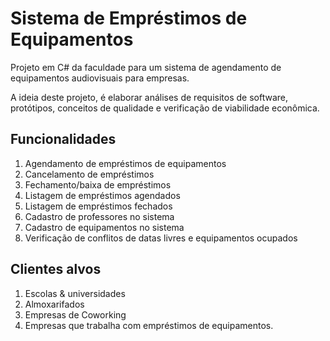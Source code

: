 # Sistema de Empréstimos de Equipamentos

Projeto em C# da faculdade para um sistema de agendamento de equipamentos audiovisuais para empresas.

A ideia deste projeto, é elaborar análises de requisitos de software, protótipos, conceitos de qualidade e verificação de viabilidade econômica.

## Funcionalidades

1. Agendamento de empréstimos de equipamentos
2. Cancelamento de empréstimos
3. Fechamento/baixa de empréstimos
4. Listagem de empréstimos agendados
5. Listagem de empréstimos fechados
6. Cadastro de professores no sistema
7. Cadastro de equipamentos no sistema
8. Verificação de conflitos de datas livres e equipamentos ocupados

## Clientes alvos

1. Escolas & universidades
2. Almoxarifados
3. Empresas de Coworking
4. Empresas que trabalha com empréstimos de equipamentos.
